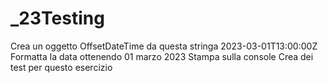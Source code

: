 # _23Testing

Crea un oggetto OffsetDateTime da questa stringa 2023-03-01T13:00:00Z
Formatta la data ottenendo 01 marzo 2023
Stampa sulla console
Crea dei test per questo esercizio
